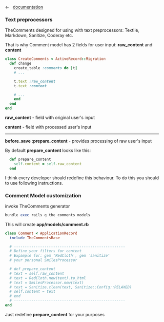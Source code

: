 &larr; &nbsp; [documentation](documentation.md)

### Text preprocessors

TheComments designed for using with text preprocessors: Textile, Markdown, Sanitize, Coderay etc.

That is why Comment model has 2 fields for user input: **raw_content** and **content**

```ruby
class CreateComments < ActiveRecord::Migration
  def change
    create_table :comments do |t|
    # ...

    t.text :raw_content
    t.text :content

    # ...
    end
  end
end
```

**raw_content** - field with original user's input

**content** - field with processed user's input

<hr>

**before_save :prepare_content** - provides processing of raw user's input

By default **prepare_content** looks like this:

```ruby
  def prepare_content
    self.content = self.raw_content
  end
```

I think every developer should redefine this behaviour. To do this you should to use following instructions.

### Comment Model customization

invoke TheComments generator

```ruby
bundle exec rails g the_comments models
```

This will create **app/models/comment.rb**

```ruby
class Comment < ApplicationRecord
  include TheCommentsBase

  # ---------------------------------------------------
  # Define your filters for content
  # Expample for: gem 'RedCloth', gem 'sanitize'
  # your personal SmilesProcessor

  # def prepare_content
  # text = self.raw_content
  # text = RedCloth.new(text).to_html
  # text = SmilesProcessor.new(text)
  # text = Sanitize.clean(text, Sanitize::Config::RELAXED)
  # self.content = text
  # end
  # ---------------------------------------------------
end
```

Just redefine **prepare_content** for your purposes

